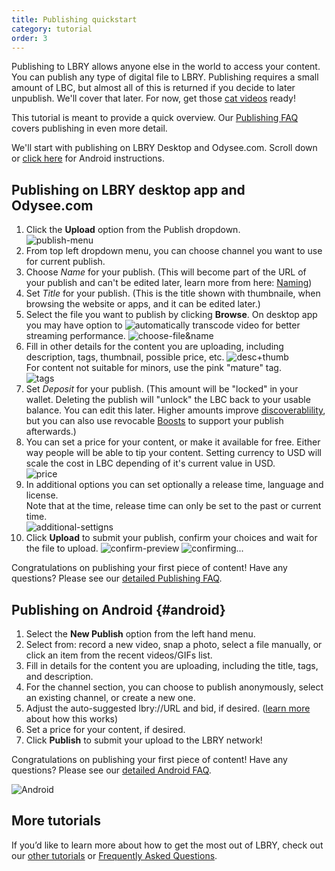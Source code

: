 ```yaml
---
title: Publishing quickstart
category: tutorial
order: 3
---
```


Publishing to LBRY allows anyone else in the world to access your content. You can publish any type of digital file to LBRY. Publishing requires a small amount of LBC, but almost all of this is returned if you decide to later unpublish. We'll cover that later. For now, get those [cat videos](https://odysee.com/$/top?name=cats) ready!

This tutorial is meant to provide a quick overview. Our [Publishing FAQ](/faq/how-to-publish) covers publishing in even more detail.

We'll start with publishing on LBRY Desktop and Odysee.com. Scroll down or [click here](#android) for Android instructions.

## Publishing on LBRY desktop app and Odysee.com
1. Click the **Upload** option from the Publish dropdown.  
![publish-menu](https://spee.ch/2/73d8c9c9e2267c62.png)  
1. From top left dropdown menu, you can choose channel you want to use for current publish.
1. Choose *Name* for your publish. (This will become part of the URL of your publish and can't be edited later, learn more from here: [Naming](/faq/naming))
1. Set *Title* for your publish. (This is the title shown with thumbnaile, when browsing the website or apps, and it can be edited later.)
1. Select the file you want to publish by clicking **Browse**. On desktop app you may have option to ![automatically transcode](/faq/video-publishing-guide#automatic) video for better streaming performance.
![choose-file&name](https://spee.ch/6/2b648d023e2bd64c.png)
1. Fill in other details for the content you are uploading, including description, tags, thumbnail, possible price, etc. 
![desc+thumb](https://spee.ch/b/19415056ee007623.png)  
For content not suitable for minors, use the pink "mature" tag.  
![tags](https://spee.ch/d/fbcd0d4f89caa300.png)  
1. Set *Deposit* for your publish. (This amount will be "locked" in your wallet. Deleting the publish will "unlock" the LBC back to your usable balance. You can edit this later. Higher amounts improve [discoverablility](faq/trending), but you can also use revocable [Boosts](/faq/tipping) to support your publish afterwards.)  
1. You can set a price for your content, or make it available for free. Either way people will be able to tip your content.
Setting currency to USD will scale the cost in LBC depending of it's current value in USD.   
![price](https://spee.ch/f/8c23145c5e15dad5.png)
1. In additional options you can set optionally a release time, language and license.  
Note that at the time, release time can only be set to the past or current time.  
![additional-settigns](https://spee.ch/3/c05592cc3d91e7a4.png)
1. Click **Upload** to submit your publish, confirm your choices and wait for the file to upload. 
![confirm-preview](https://spee.ch/d/231488c4ad3b01c1.png)
![confirming...](https://spee.ch/4/52c8df708a73e2b5.png)



Congratulations on publishing your first piece of content! Have any questions? Please see our [detailed Publishing FAQ](/faq/how-to-publish).

## Publishing on Android  {#android}
1. Select the **New Publish** option from the left hand menu.
1. Select from: record a new video, snap a photo, select a file manually, or click an item from the recent videos/GIFs list.
1. Fill in details for the content you are uploading, including the title, tags, and description.  
1. For the channel section, you can choose to publish anonymously, select an existing channel, or create a new one.
1. Adjust the auto-suggested lbry://URL and bid, if desired. ([learn more](/faq/naming) about how this works)
1. Set a price for your content, if desired.
1. Click **Publish** to submit your upload to the LBRY network!

Congratulations on publishing your first piece of content! Have any questions? Please see our [detailed Android FAQ](/faq/android-basics).

![Android](https://spee.ch/9/android-publish-1.png)

## More tutorials

If you’d like to learn more about how to get the most out of LBRY, check out our [other tutorials](https://lbry.com/faq?category=tutorial) or [Frequently Asked Questions](https://lbry.com/faq).
